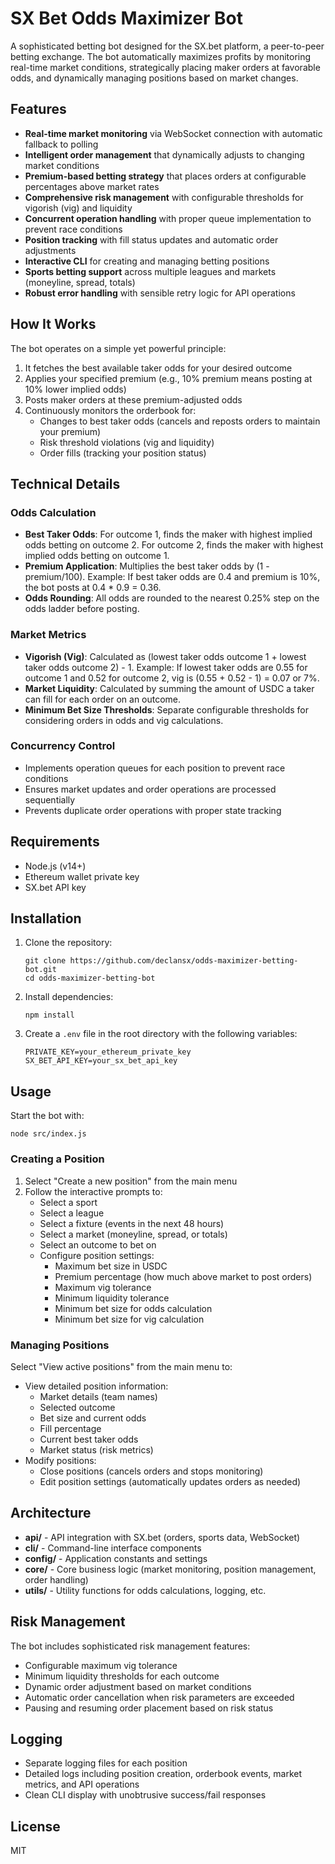 # SX Bet Odds Maximizer Bot

A sophisticated betting bot designed for the SX.bet platform, a peer-to-peer betting exchange. The bot automatically maximizes profits by monitoring real-time market conditions, strategically placing maker orders at favorable odds, and dynamically managing positions based on market changes.

## Features

- **Real-time market monitoring** via WebSocket connection with automatic fallback to polling
- **Intelligent order management** that dynamically adjusts to changing market conditions
- **Premium-based betting strategy** that places orders at configurable percentages above market rates
- **Comprehensive risk management** with configurable thresholds for vigorish (vig) and liquidity
- **Concurrent operation handling** with proper queue implementation to prevent race conditions
- **Position tracking** with fill status updates and automatic order adjustments
- **Interactive CLI** for creating and managing betting positions
- **Sports betting support** across multiple leagues and markets (moneyline, spread, totals)
- **Robust error handling** with sensible retry logic for API operations

## How It Works

The bot operates on a simple yet powerful principle:

1. It fetches the best available taker odds for your desired outcome
2. Applies your specified premium (e.g., 10% premium means posting at 10% lower implied odds)
3. Posts maker orders at these premium-adjusted odds
4. Continuously monitors the orderbook for:
   - Changes to best taker odds (cancels and reposts orders to maintain your premium)
   - Risk threshold violations (vig and liquidity)
   - Order fills (tracking your position status)

## Technical Details

### Odds Calculation

- **Best Taker Odds**: For outcome 1, finds the maker with highest implied odds betting on outcome 2. For outcome 2, finds the maker with highest implied odds betting on outcome 1.
- **Premium Application**: Multiplies the best taker odds by (1 - premium/100). Example: If best taker odds are 0.4 and premium is 10%, the bot posts at 0.4 * 0.9 = 0.36.
- **Odds Rounding**: All odds are rounded to the nearest 0.25% step on the odds ladder before posting.

### Market Metrics

- **Vigorish (Vig)**: Calculated as (lowest taker odds outcome 1 + lowest taker odds outcome 2) - 1. Example: If lowest taker odds are 0.55 for outcome 1 and 0.52 for outcome 2, vig is (0.55 + 0.52 - 1) = 0.07 or 7%.
- **Market Liquidity**: Calculated by summing the amount of USDC a taker can fill for each order on an outcome.
- **Minimum Bet Size Thresholds**: Separate configurable thresholds for considering orders in odds and vig calculations.

### Concurrency Control

- Implements operation queues for each position to prevent race conditions
- Ensures market updates and order operations are processed sequentially
- Prevents duplicate order operations with proper state tracking

## Requirements

- Node.js (v14+)
- Ethereum wallet private key
- SX.bet API key

## Installation

1. Clone the repository:
   ```
   git clone https://github.com/declansx/odds-maximizer-betting-bot.git
   cd odds-maximizer-betting-bot
   ```

2. Install dependencies:
   ```
   npm install
   ```

3. Create a `.env` file in the root directory with the following variables:
   ```
   PRIVATE_KEY=your_ethereum_private_key
   SX_BET_API_KEY=your_sx_bet_api_key
   ```

## Usage

Start the bot with:
```
node src/index.js
```

### Creating a Position

1. Select "Create a new position" from the main menu
2. Follow the interactive prompts to:
   - Select a sport
   - Select a league
   - Select a fixture (events in the next 48 hours)
   - Select a market (moneyline, spread, or totals)
   - Select an outcome to bet on
   - Configure position settings:
     - Maximum bet size in USDC
     - Premium percentage (how much above market to post orders)
     - Maximum vig tolerance
     - Minimum liquidity tolerance
     - Minimum bet size for odds calculation
     - Minimum bet size for vig calculation

### Managing Positions

Select "View active positions" from the main menu to:
- View detailed position information:
  - Market details (team names)
  - Selected outcome
  - Bet size and current odds
  - Fill percentage
  - Current best taker odds
  - Market status (risk metrics)
- Modify positions:
  - Close positions (cancels orders and stops monitoring)
  - Edit position settings (automatically updates orders as needed)

## Architecture

- **api/** - API integration with SX.bet (orders, sports data, WebSocket)
- **cli/** - Command-line interface components
- **config/** - Application constants and settings
- **core/** - Core business logic (market monitoring, position management, order handling)
- **utils/** - Utility functions for odds calculations, logging, etc.

## Risk Management

The bot includes sophisticated risk management features:
- Configurable maximum vig tolerance
- Minimum liquidity thresholds for each outcome
- Dynamic order adjustment based on market conditions
- Automatic order cancellation when risk parameters are exceeded
- Pausing and resuming order placement based on risk status

## Logging

- Separate logging files for each position
- Detailed logs including position creation, orderbook events, market metrics, and API operations
- Clean CLI display with unobtrusive success/fail responses

## License

MIT 